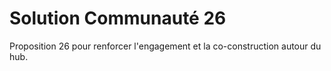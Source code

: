 # Solution Communauté 26

Proposition 26 pour renforcer l'engagement et la co-construction autour du hub.
